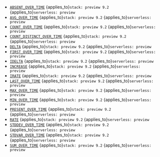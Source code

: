 * [`ABSENT_OVER_TIME`](../../functions-operators/time-series-aggregation-functions.md#esql-absent_over_time) {applies_to}`stack: preview 9.2` {applies_to}`serverless: preview`
* [`AVG_OVER_TIME`](../../functions-operators/time-series-aggregation-functions.md#esql-avg_over_time) {applies_to}`stack: preview 9.2` {applies_to}`serverless: preview`
* [`COUNT_OVER_TIME`](../../functions-operators/time-series-aggregation-functions.md#esql-count_over_time) {applies_to}`stack: preview 9.2` {applies_to}`serverless: preview`
* [`COUNT_DISTINCT_OVER_TIME`](../../functions-operators/time-series-aggregation-functions.md#esql-count_distinct_over_time) {applies_to}`stack: preview 9.2` {applies_to}`serverless: preview`
* [`DELTA`](../../functions-operators/time-series-aggregation-functions.md#esql-rate) {applies_to}`stack: preview 9.2` {applies_to}`serverless: preview`
* [`FIRST_OVER_TIME`](../../functions-operators/time-series-aggregation-functions.md#esql-first_over_time) {applies_to}`stack: preview 9.2` {applies_to}`serverless: preview`
* [`IDELTA`](../../functions-operators/time-series-aggregation-functions.md#esql-rate) {applies_to}`stack: preview 9.2` {applies_to}`serverless: preview`
* [`INCREASE`](../../functions-operators/time-series-aggregation-functions.md#esql-rate) {applies_to}`stack: preview 9.2` {applies_to}`serverless: preview`
* [`IRATE`](../../functions-operators/time-series-aggregation-functions.md#esql-rate) {applies_to}`stack: preview 9.2` {applies_to}`serverless: preview`
* [`LAST_OVER_TIME`](../../functions-operators/time-series-aggregation-functions.md#esql-last_over_time) {applies_to}`stack: preview 9.2` {applies_to}`serverless: preview`
* [`MAX_OVER_TIME`](../../functions-operators/time-series-aggregation-functions.md#esql-max_over_time) {applies_to}`stack: preview 9.2` {applies_to}`serverless: preview`
* [`MIN_OVER_TIME`](../../functions-operators/time-series-aggregation-functions.md#esql-min_over_time) {applies_to}`stack: preview 9.2` {applies_to}`serverless: preview`
* [`PRESENT_OVER_TIME`](../../functions-operators/time-series-aggregation-functions.md#esql-present_over_time) {applies_to}`stack: preview 9.2` {applies_to}`serverless: preview`
* [`RATE`](../../functions-operators/time-series-aggregation-functions.md#esql-rate) {applies_to}`stack: preview 9.2` {applies_to}`serverless: preview`
* [`STDDEV_OVER_TIME`](../../functions-operators/time-series-aggregation-functions.md#esql-stddev_over_time) {applies_to}`stack: preview 9.2` {applies_to}`serverless: preview`
* [`STDVAR_OVER_TIME`](../../functions-operators/time-series-aggregation-functions.md#esql-stdvar_over_time) {applies_to}`stack: preview 9.2` {applies_to}`serverless: preview`
* [`SUM_OVER_TIME`](../../functions-operators/time-series-aggregation-functions.md#esql-sum_over_time) {applies_to}`stack: preview 9.2` {applies_to}`serverless: preview`
